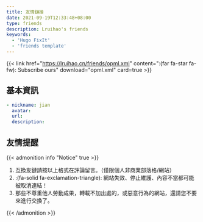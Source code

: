 ```yaml
---
title: 友情鏈接
date: 2021-09-19T12:33:48+08:00
type: friends
description: Lruihao's friends
keywords:
  - 'Hugo FixIt'
  - 'friends template'
---
```



{{< link href="https://lruihao.cn/friends/opml.xml" content=":(far fa-star fa-fw): Subscribe ours" download="opml.xml" card=true >}}

## 基本資訊

```yaml
- nickname: jian
  avatar: 
  url: 
  description: 
```

## 友情提醒

{{< admonition info "Notice" true >}}

1. 互換友鏈請按以上格式在評論留言。（僅限個人非商業部落格/網站）
2. :(fa-solid fa-exclamation-triangle): 網站失效、停止維護、內容不當都可能被取消連結！
3. 那些不尊重他人勞動成果，轉載不加出處的，或惡意行為的網站，還請您不要來進行交換了。

{{< /admonition >}}
